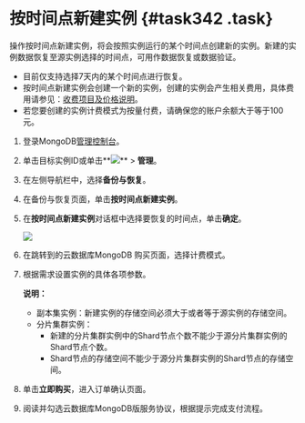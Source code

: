 # 按时间点新建实例 {#task342 .task}

操作按时间点新建实例，将会按照实例运行的某个时间点创建新的实例。新建的实例数据恢复至源实例选择的时间点，可用作数据恢复或数据验证。

-   目前仅支持选择7天内的某个时间点进行恢复。
-   按时间点新建实例会创建一个新的实例，创建的实例会产生相关费用，具体费用请参见：[收费项目及价格说明](../../../../intl.zh-CN/产品定价/收费项目及价格说明.md#)。
-   若您要创建的实例计费模式为按量付费，请确保您的账户余额大于等于100元。

1.   登录MongoDB[管理控制台](https://mongodb.console.aliyun.com/)。 
2.   单击目标实例ID或单击**![](http://docs-aliyun.cn-hangzhou.oss.aliyun-inc.com/assets/pic/54529/cn_zh/1520491271114/dd.png)** \> **管理**。 
3.   在左侧导航栏中，选择**备份与恢复**。 
4.   在备份与恢复页面，单击**按时间点新建实例**。 
5.  在**按时间点新建实例**对话框中选择要恢复的时间点，单击**确定**。 

    ![](http://static-aliyun-doc.oss-cn-hangzhou.aliyuncs.com/assets/img/6724/154115089621489_zh-CN.png)

6.  在跳转到的云数据库MongoDB 购买页面，选择计费模式。 
7.  根据需求设置实例的具体各项参数。 

    **说明：** 

    -   副本集实例：新建实例的存储空间必须大于或者等于源实例的存储空间。
    -   分片集群实例：
        -   新建的分片集群实例中的Shard节点个数不能少于源分片集群实例的Shard节点个数。
        -   Shard节点的存储空间不能少于源分片集群实例的Shard节点的存储空间。
8.  单击**立即购买**，进入订单确认页面。 
9.  阅读并勾选云数据库MongoDB版服务协议，根据提示完成支付流程。 

